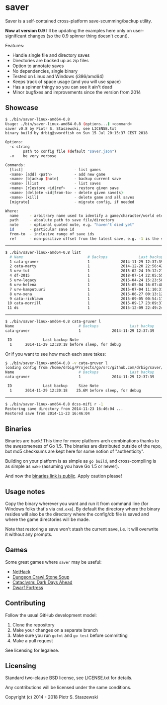 # saver

Saver is a self-contained cross-platform save-scumming/backup utility.

**Now at version 0.9** I'll be updating the examples here only on user-significant changes (so the 0.9 spinner thing doesn't count).

Features:

- Handle single file and directory saves
- Directories are backed up as zip files
- Option to annotate saves
- No dependencies, single binary
- Tested on Linux and Windows (i386/amd64)
- Keeps track of space usage (and you will use space)
- Has a spinner thingy so you can see it ain't dead
- Minor bugfixes and improvements since the version from 2014

## Showcase

```bash
$ ./bin/saver-linux-amd64-0.8
Usage: ./bin/saver-linux-amd64-0.8 (options...) <command>
saver v0.8 by Piotr S. Staszewski, see LICENSE.txt
binary build by drbig@swordfish on Sun 15 Jul 20:15:37 CEST 2018

Options:
  -c string
        path to config file (default "saver.json")
  -v    be very verbose

Commands:
  [list]                       - list games
  <name> [add] <path>          - add new game
  <name> [b]ackup (note)       - backup current save
  <name> [l]ist                - list saves
  <name> [r]estore <id|ref>    - restore given save
  <name> [del]ete <id|from-to> - delete given save(s)
  <name> [kill]                - delete game and all saves
  [migrate]                    - migrate config, if needed

Where:
  name     - arbitrary name used to identify a game/character/world etc.
  path     - absolute path to save file/directory
  note     - optional quoted note, e.g. "haven't died yet"
  id       - particular save id
  from-to  - inclusive range of save ids
  ref      - non-positive offset from the latest save, e.g. -1 is the save before the latest
```

- - -

```bash
$ ./bin/saver-linux-amd64-0.8 list
  # Name                             # Backups              Last backup     Size
  1 cata-gruver                      1              2014-11-29 12:37:39    25.6M
  2 cata-marty                       1              2014-12-20 22:56:42     2.2M
  3 urw-tut                          1              2015-02-24 19:12:21     9.9M
  4 df-2015                          1              2018-07-14 22:05:55     7.2M
  5 urw-legacy                       1              2015-04-24 15:23:58       4M
  6 urw-helena                       1              2015-05-04 16:07:48     6.3M
  7 urw-kamputuuri                   1              2015-07-04 11:10:31     5.2M
  8 urw-xena                         1              2015-06-27 00:13:12     5.6M
  9 cata-richlawn                    1              2015-09-05 00:54:17   851.7K
 10 cata-morrill                     1              2015-09-17 23:09:37     6.2M
 11 ds                               1              2015-12-09 22:49:24   262.2K

```

- - -

```bash
$ ./bin/saver-linux-amd64-0.8 cata-gruver l
Name                             # Backups              Last backup     Size
cata-gruver                      1              2014-11-29 12:37:39    25.6M

 ID              Last backup Note
  1      2014-11-29 12:20:18 before sleep, for debug

```

Or if you want to see how much each save takes:

```bash
$ ./bin/saver-linux-amd64-0.8 -v cata-gruver l
loading config from /home/drbig/Projects/go/src/github.com/drbig/saver/saver.json
Name                             # Backups              Last backup     Size
cata-gruver                      1              2014-11-29 12:37:39    25.6M

 ID              Last backup     Size Note
  1      2014-11-29 12:20:18    25.6M before sleep, for debug

```

- - -

```bash
$ ./bin/saver-linux-amd64-0.8 dcss-mifi r -1
Restoring save directory from 2014-11-23 16:46:04 ...
Restored save from 2014-11-23 16:46:04
```

## Binaries

Binaries are back! This time for more platform-arch combinations thanks to the awesomeness of Go 1.5. The binaries are distributed outside of the repo, but md5 checksums are kept here for some notion of "authenticity".

Building on your platform is as simple as `go build`, and cross-compiling is as simple as `make` (assuming you have Go 1.5 or newer).

And now the [binaries link is public](https://insomniac.pl/~drbig/binaries/). Apply caution please!

## Usage notes

Copy the binary wherever you want and run it from command line (for Windows folks that's via `cmd.exe`). By default the directory where the binary resides will also be the directory where the config/db file is saved and where the game directories will be made.

Note that restoring a save won't stash the current save, i.e. it will overwrite it without any prompts.

## Games

Some great games where `saver` may be useful:

- [NetHack](http://www.nethack.org/)
- [Dungeon Crawl Stone Soup](http://crawl.develz.org/wordpress/)
- [Cataclysm: Dark Days Ahead](http://en.cataclysmdda.com/)
- [Dwarf Fortress](http://www.bay12games.com/dwarves/)

## Contributing

Follow the usual GitHub development model:

1. Clone the repository
2. Make your changes on a separate branch
3. Make sure you run `gofmt` and `go test` before committing
4. Make a pull request

See licensing for legalese.

## Licensing

Standard two-clause BSD license, see LICENSE.txt for details.

Any contributions will be licensed under the same conditions.

Copyright (c) 2014 - 2018 Piotr S. Staszewski
